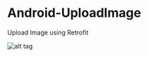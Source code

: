 # Android-UploadImage
Upload Image using Retrofit

![alt tag](https://1.bp.blogspot.com/-dnuQ6rvWwaA/WCwN5F0ICCI/AAAAAAAAD0w/NS8IHIcJVkoFWSpxFpjNh1-LNkHdE4gAQCLcB/s600/device-2016-11-16-124735.png "Upload Image")
